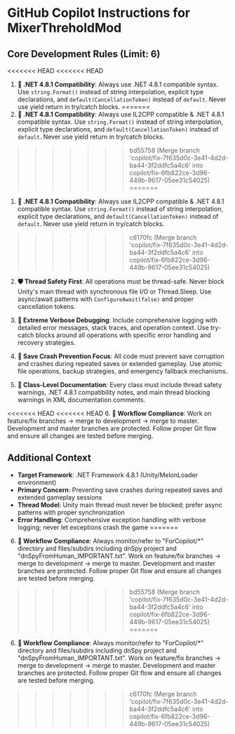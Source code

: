 # GitHub Copilot Instructions for MixerThreholdMod

## Core Development Rules (Limit: 6)

<<<<<<< HEAD
<<<<<<< HEAD
1. **🎯 .NET 4.8.1 Compatibility**: Always use .NET 4.8.1 compatible syntax. Use `string.Format()` instead of string interpolation, explicit type declarations, and `default(CancellationToken)` instead of `default`. Never use yield return in try/catch blocks.
=======
1. **🎯 .NET 4.8.1 Compatibility**: Always use IL2CPP compatible & .NET 4.8.1 compatible syntax. Use `string.Format()` instead of string interpolation, explicit type declarations, and `default(CancellationToken)` instead of `default`. Never use yield return in try/catch blocks.
>>>>>>> bd55758 (Merge branch 'copilot/fix-7f635d0c-3e41-4d2d-ba44-3f2ddfc5a4c6' into copilot/fix-6fb822ce-3d96-449b-9617-05ee31c54025)
=======
1. **🎯 .NET 4.8.1 Compatibility**: Always use IL2CPP compatible & .NET 4.8.1 compatible syntax. Use `string.Format()` instead of string interpolation, explicit type declarations, and `default(CancellationToken)` instead of `default`. Never use yield return in try/catch blocks.
>>>>>>> c6170fc (Merge branch 'copilot/fix-7f635d0c-3e41-4d2d-ba44-3f2ddfc5a4c6' into copilot/fix-6fb822ce-3d96-449b-9617-05ee31c54025)

2. **🛡️ Thread Safety First**: All operations must be thread-safe. Never block Unity's main thread with synchronous file I/O or Thread.Sleep. Use async/await patterns with `ConfigureAwait(false)` and proper cancellation tokens.

3. **🚨 Extreme Verbose Debugging**: Include comprehensive logging with detailed error messages, stack traces, and operation context. Use try-catch blocks around all operations with specific error handling and recovery strategies.

4. **💾 Save Crash Prevention Focus**: All code must prevent save corruption and crashes during repeated saves or extended gameplay. Use atomic file operations, backup strategies, and emergency fallback mechanisms.

5. **📝 Class-Level Documentation**: Every class must include thread safety warnings, .NET 4.8.1 compatibility notes, and main thread blocking warnings in XML documentation comments.

<<<<<<< HEAD
<<<<<<< HEAD
6. **🔄 Workflow Compliance**: Work on feature/fix branches → merge to development → merge to master. Development and master branches are protected. Follow proper Git flow and ensure all changes are tested before merging.

## Additional Context

- **Target Framework**: .NET Framework 4.8.1 (Unity/MelonLoader environment)
- **Primary Concern**: Preventing save crashes during repeated saves and extended gameplay sessions
- **Thread Model**: Unity main thread must never be blocked; prefer async patterns with proper synchronization
- **Error Handling**: Comprehensive exception handling with verbose logging; never let exceptions crash the game
=======
6. **🔄 Workflow Compliance**: Always monitor/refer to "ForCopilot/*" directory and files/subdirs including dnSpy project and "dnSpyFromHuman_IMPORTANT.txt". Work on feature/fix branches → merge to development → merge to master. Development and master branches are protected. Follow proper Git flow and ensure all changes are tested before merging.
>>>>>>> bd55758 (Merge branch 'copilot/fix-7f635d0c-3e41-4d2d-ba44-3f2ddfc5a4c6' into copilot/fix-6fb822ce-3d96-449b-9617-05ee31c54025)
=======
6. **🔄 Workflow Compliance**: Always monitor/refer to "ForCopilot/*" directory and files/subdirs including dnSpy project and "dnSpyFromHuman_IMPORTANT.txt". Work on feature/fix branches → merge to development → merge to master. Development and master branches are protected. Follow proper Git flow and ensure all changes are tested before merging.
>>>>>>> c6170fc (Merge branch 'copilot/fix-7f635d0c-3e41-4d2d-ba44-3f2ddfc5a4c6' into copilot/fix-6fb822ce-3d96-449b-9617-05ee31c54025)
